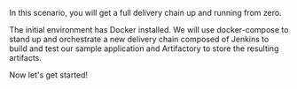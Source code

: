 In this scenario, you will get a full delivery chain up and running from zero.

The initial environment has Docker installed. We will use docker-compose to stand up and orchestrate a new delivery chain composed of Jenkins to build and test our sample application and Artifactory to store the resulting artifacts.

Now let's get started!